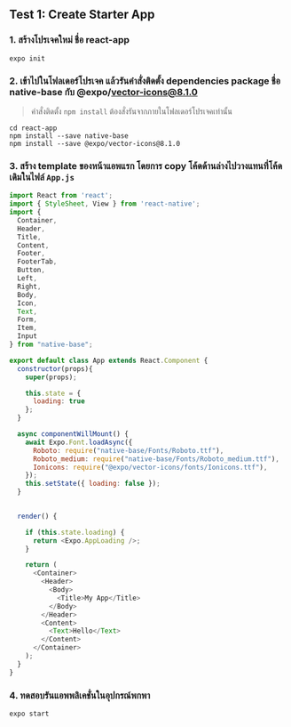 
## Test 1: Create Starter App

### 1. สร้างโปรเจคใหม่ ชื่อ **react-app**

```
expo init 
```

### 2. เข้าไปในโฟลเดอร์โปรเจค แล้วรันคำสั่งติดตั้ง dependencies package ชื่อ **native-base** กับ **@expo/vector-icons@8.1.0**

> คำสั่งติดตั้ง `npm install` ต้องสั่งรันจากภายในโฟลเดอร์โปรเจคเท่านั้น

```
cd react-app
npm install --save native-base 
npm install --save @expo/vector-icons@8.1.0
```

### 3. สร้าง template ของหน้าแอพแรก โดยการ copy โค้ดด้านล่างไปวางแทนที่โค้ดเดิมในไฟล์ `App.js`

```js
import React from 'react';
import { StyleSheet, View } from 'react-native';
import {
  Container,
  Header,
  Title,
  Content,
  Footer,
  FooterTab,
  Button,
  Left,
  Right,
  Body,
  Icon,
  Text,
  Form,
  Item,
  Input
} from "native-base";

export default class App extends React.Component {
  constructor(props){
    super(props);

    this.state = {
      loading: true
    };
  }

  async componentWillMount() {
    await Expo.Font.loadAsync({
      Roboto: require("native-base/Fonts/Roboto.ttf"),
      Roboto_medium: require("native-base/Fonts/Roboto_medium.ttf"),
      Ionicons: require("@expo/vector-icons/fonts/Ionicons.ttf"),
    });
    this.setState({ loading: false });
  }
  

  render() {

    if (this.state.loading) {
      return <Expo.AppLoading />;
    }

    return (
      <Container>
        <Header>
          <Body>
            <Title>My App</Title>
          </Body>
        </Header>
        <Content>
          <Text>Hello</Text>
        </Content>
      </Container>
    );
  }
}
```


### 4. ทดสอบรันแอพพลิเคชั่นในอุปกรณ์พกพา

```
expo start
```

